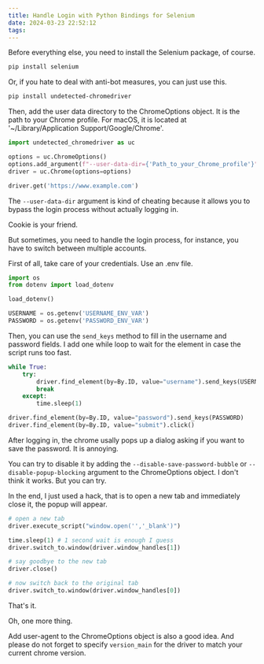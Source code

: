 ```yaml
---
title: Handle Login with Python Bindings for Selenium
date: 2024-03-23 22:52:12
tags:
---
```


Before everything else, you need to install the Selenium package, of course.

```bash
pip install selenium
```

Or, if you hate to deal with anti-bot measures, you can just use this.

```bash
pip install undetected-chromedriver
```

Then, add the user data directory to the ChromeOptions object. It is the path to your Chrome profile. For macOS, it is located at '~/Library/Application Support/Google/Chrome'.

```python
import undetected_chromedriver as uc

options = uc.ChromeOptions()
options.add_argument(f"--user-data-dir={'Path_to_your_Chrome_profile'}")
driver = uc.Chrome(options=options)

driver.get('https://www.example.com')
```

The `--user-data-dir` argument is kind of cheating because it allows you to bypass the login process without actually logging in.

Cookie is your friend.

But sometimes, you need to handle the login process, for instance, you have to switch between multiple accounts.

First of all, take care of your credentials. Use an .env file.

```python
import os
from dotenv import load_dotenv

load_dotenv()

USERNAME = os.getenv('USERNAME_ENV_VAR')
PASSWORD = os.getenv('PASSWORD_ENV_VAR')
```

Then, you can use the `send_keys` method to fill in the username and password fields. I add one while loop to wait for the element in case the script runs too fast.

```python
while True:
    try:
        driver.find_element(by=By.ID, value="username").send_keys(USERNAME)
        break
    except:
        time.sleep(1)

driver.find_element(by=By.ID, value="password").send_keys(PASSWORD)
driver.find_element(by=By.ID, value="submit").click()
```

After logging in, the chrome usally pops up a dialog asking if you want to save the password. It is annoying.

You can try to disable it by adding the `--disable-save-password-bubble` or `--disable-popup-blocking` argument to the ChromeOptions object. I don't think it works. But you can try.

In the end, I just used a hack, that is to open a new tab and immediately close it, the popup will appear.

```python
# open a new tab
driver.execute_script("window.open('','_blank')")

time.sleep(1) # 1 second wait is enough I guess
driver.switch_to.window(driver.window_handles[1])

# say goodbye to the new tab
driver.close()

# now switch back to the original tab
driver.switch_to.window(driver.window_handles[0])
```

That's it.

Oh, one more thing.

Add user-agent to the ChromeOptions object is also a good idea. And please do not forget to specify `version_main` for the driver to match your current chrome version.
